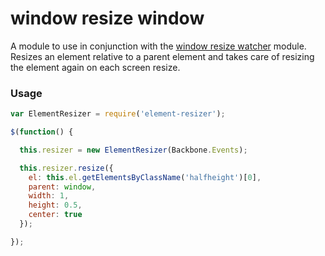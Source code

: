 # window resize window

A module to use in conjunction with the [window resize watcher](https://github.com/johnshopkins/window-resize-watcher) module. Resizes an element relative to a parent element and takes care of resizing the element again on each screen resize.

### Usage

```JavaScript
var ElementResizer = require('element-resizer');

$(function() {

  this.resizer = new ElementResizer(Backbone.Events);

  this.resizer.resize({
    el: this.el.getElementsByClassName('halfheight')[0],
    parent: window,
    width: 1,
    height: 0.5,
    center: true
  });

});
```
